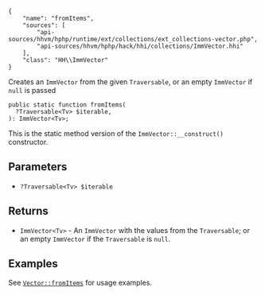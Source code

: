 ``` yamlmeta
{
    "name": "fromItems",
    "sources": [
        "api-sources/hhvm/hphp/runtime/ext/collections/ext_collections-vector.php",
        "api-sources/hhvm/hphp/hack/hhi/collections/ImmVector.hhi"
    ],
    "class": "HH\\ImmVector"
}
```




Creates an ` ImmVector ` from the given `` Traversable ``, or an empty
``` ImmVector ``` if ```` null ```` is passed




``` Hack
public static function fromItems(
  ?Traversable<Tv> $iterable,
): ImmVector<Tv>;
```




This is the static method version of the ` ImmVector::__construct() `
constructor.




## Parameters




+ ` ?Traversable<Tv> $iterable `




## Returns




* ` ImmVector<Tv> ` - An `` ImmVector `` with the values from the ``` Traversable ```; or an
  empty ```` ImmVector ```` if the ````` Traversable ````` is `````` null ``````.




## Examples




See [` Vector::fromItems `](</hack/reference/class/Vector/fromItems/#examples>) for usage examples.
<!-- HHAPIDOC -->

